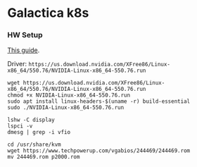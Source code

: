 # Galactica k8s

### HW Setup

[This guide](https://forum.proxmox.com/threads/simple-working-gpu-passthrough-on-uptodate-pve-and-amd-hardware.145462/).

Driver: `https://us.download.nvidia.com/XFree86/Linux-x86_64/550.76/NVIDIA-Linux-x86_64-550.76.run`

```shell
wget https://us.download.nvidia.com/XFree86/Linux-x86_64/550.76/NVIDIA-Linux-x86_64-550.76.run
chmod +x NVIDIA-Linux-x86_64-550.76.run
sudo apt install linux-headers-$(uname -r) build-essential
sudo ./NVIDIA-Linux-x86_64-550.76.run

lshw -C display
lspci -v
dmesg | grep -i vfio

cd /usr/share/kvm
wget https://www.techpowerup.com/vgabios/244469/244469.rom
mv 244469.rom p2000.rom
```

### 
